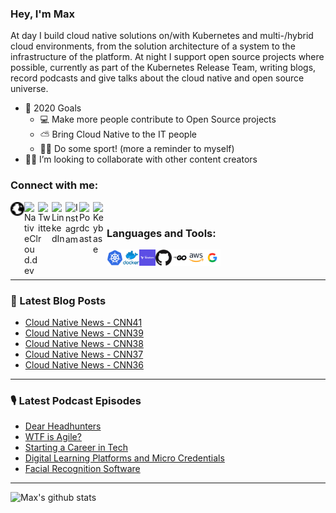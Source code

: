### Hey, I'm Max

At day I build cloud native solutions on/with Kubernetes and multi-/hybrid cloud environments, from the solution architecture of a system to the infrastructure of the platform. At night I support open source projects where possible, currently as part of the Kubernetes Release Team, writing blogs, record podcasts and give talks about the cloud native and open source universe.

- 🥇 2020 Goals
    - 💻 Make more people contribute to Open Source projects
    - ⛅️ Bring Cloud Native to the IT people
    - 🚣‍♀️ Do some sport! (more a reminder to myself)
- 👨‍🎨 I’m looking to collaborate with other content creators

### Connect with me:

[<img align="left" alt="max.koerbaecher.com" width="22px" src="https://raw.githubusercontent.com/iconic/open-iconic/master/svg/globe.svg" />][website]
[<img align="left" alt="NativeCloud.dev" width="22px" src="https://cdn.jsdelivr.net/npm/simple-icons@3.4.0/icons/rss.svg" />][blog]
[<img align="left" alt="Twitter" width="22px" src="https://cdn.jsdelivr.net/npm/simple-icons@v3/icons/twitter.svg" />][twitter]
[<img align="left" alt="LinkedIn" width="22px" src="https://cdn.jsdelivr.net/npm/simple-icons@v3/icons/linkedin.svg" />][linkedin]
[<img align="left" alt="Instagram" width="22px" src="https://cdn.jsdelivr.net/npm/simple-icons@v3/icons/instagram.svg" />][instagram]
[<img align="left" alt="Podcast" width="22px" src="https://cdn.jsdelivr.net/npm/simple-icons@3.4.0/icons/anchor.svg" />][podcast]
[<img align="left" alt="Keybase" width="22px" src="https://cdn.jsdelivr.net/npm/simple-icons@3.4.0/icons/keybase.svg" />][keybase]

<br />

### Languages and Tools:
<img align="left" alt="Kubernetes" width="26px" src="https://raw.githubusercontent.com/github/explore/80688e429a7d4ef2fca1e82350fe8e3517d3494d/topics/kubernetes/kubernetes.png" />
<img align="left" alt="Docker" width="26px" src="https://raw.githubusercontent.com/github/explore/80688e429a7d4ef2fca1e82350fe8e3517d3494d/topics/docker/docker.png" />
<img align="left" alt="Terraform" width="26px" src="https://raw.githubusercontent.com/github/explore/80688e429a7d4ef2fca1e82350fe8e3517d3494d/topics/terraform/terraform.png" />
<img align="left" alt="GitHub" width="26px" src="https://raw.githubusercontent.com/github/explore/78df643247d429f6cc873026c0622819ad797942/topics/github/github.png" />
<img align="left" alt="GO" width="26px" src="https://raw.githubusercontent.com/github/explore/80688e429a7d4ef2fca1e82350fe8e3517d3494d/topics/go/go.png" />
<img align="left" alt="AWS" width="26px" src="https://raw.githubusercontent.com/github/explore/fbceb94436312b6dacde68d122a5b9c7d11f9524/topics/aws/aws.png" />
<img align="left" alt="GCP" width="26px" src="https://raw.githubusercontent.com/github/explore/80688e429a7d4ef2fca1e82350fe8e3517d3494d/topics/google/google.png" />

<br />
<br />

---

### 📕 Latest Blog Posts
<!-- BLOG-POST-LIST:START -->
- [Cloud Native News - CNN41](https://blog.nativecloud.dev/cnn-2020-41/)
- [Cloud Native News - CNN39](https://blog.nativecloud.dev/cnn-2020-39/)
- [Cloud Native News - CNN38](https://blog.nativecloud.dev/cnn-2020-38/)
- [Cloud Native News - CNN37](https://blog.nativecloud.dev/cnn-2020-37/)
- [Cloud Native News - CNN36](https://blog.nativecloud.dev/cnn-2020-36/)
<!-- BLOG-POST-LIST:END -->

---

### 🎙 Latest Podcast Episodes
<!-- PODCAST:START -->
- [Dear Headhunters](https://anchor.fm/unwyred/episodes/Dear-Headhunters-ekjdrv)
- [WTF is Agile?](https://anchor.fm/unwyred/episodes/WTF-is-Agile-ek0l1m)
- [Starting a Career in Tech](https://anchor.fm/unwyred/episodes/Starting-a-Career-in-Tech-eisb42)
- [Digital Learning Platforms and Micro Credentials](https://anchor.fm/unwyred/episodes/Digital-Learning-Platforms-and-Micro-Credentials-ehqar1)
- [Facial Recognition Software](https://anchor.fm/unwyred/episodes/Facial-Recognition-Software-eh6705)
<!-- PODCAST:END -->
---

![Max's github stats](https://github-readme-stats.vercel.app/api?username=mkorbi&count_private=true&show_icons=true&theme=onedark)

[website]: https://max.koerbaecher.io
[twitter]: https://twitter.com/mkoerbi
[instagram]: https://instagram.com/alpinetechmax
[linkedin]: https://linkedin.com/in/maxkoerbaecher
[blog]: https://nativecloud.dev
[podcast]: https://unwyred.eu
[keybase]: https://keybase.io/mkorbi
